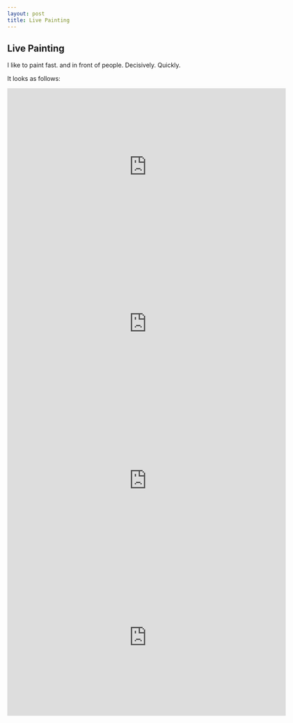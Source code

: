```yaml
---
layout: post
title: Live Painting 
---
```

## Live Painting


<span class="newthought"> I like to paint fast.</span> and in front of people. Decisively.  Quickly.

It looks as follows: 

<iframe src="https://player.vimeo.com/video/167660025" width="640" height="360" frameborder="0" webkitallowfullscreen mozallowfullscreen allowfullscreen></iframe>

<iframe src="https://player.vimeo.com/video/216054963" width="640" height="360" frameborder="0" webkitallowfullscreen mozallowfullscreen allowfullscreen></iframe>

<iframe src="https://player.vimeo.com/video/197821843" width="640" height="360" frameborder="0" webkitallowfullscreen mozallowfullscreen allowfullscreen></iframe>

<iframe src="https://player.vimeo.com/video/167796635" width="640" height="360" frameborder="0" webkitallowfullscreen mozallowfullscreen allowfullscreen></iframe>


